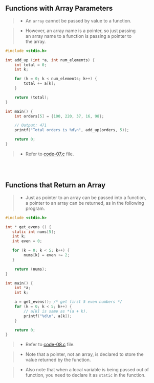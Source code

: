 ## Functions with Array Parameters

> - An `array` cannot be passed by value to a function.

> - However, an array name is a pointer, so just passing <br />
    an array name to a function is passing a pointer to <br />
    the array.

```c
#include <stdio.h>

int add_up (int *a, int num_elements) {
    int total = 0;
    int k;

    for (k = 0; k < num_elements; k++) {
        total += a[k];
    }

    return (total);
}

int main() {
    int orders[5] = {100, 220, 37, 16, 98};

    // Output: 471
    printf("Total orders is %d\n", add_up(orders, 5));

    return 0;
}
```

> - Refer to [code-07.c](./code-07.c) file.

<br />
<br />



## Functions that Return an Array

> - Just as pointer to an array can be passed into a function, <br />
    a pointer to an array can be returned, as in the following <br />
    program.

```c
#include <stdio.h>

int * get_evens () {
   static int nums[5];
   int k;
   int even = 0;

   for (k = 0; k < 5; k++) {
        nums[k] = even += 2;
   }

    return (nums);
}

int main() {
    int *a;
    int k;

    a = get_evens(); /* get first 5 even numbers */
    for (k = 0; k < 5; k++) {
        // a[k] is same as *(a + k).
        printf("%d\n", a[k]);
    }

    return 0;
}
```

> - Refer to [code-08.c](./code-08.c) file.

> - Note that a pointer, not an array, is declared to store the <br />
    value returned by the function.

> - Also note that when a local variable is being passed out of <br />
    function, you need to declare it as `static` in the function.
